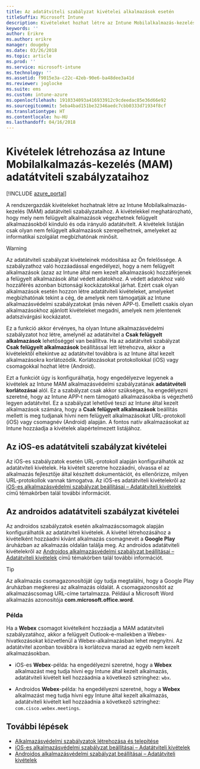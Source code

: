 ```yaml
---
title: Az adatátviteli szabályzat kivételei alkalmazások esetén
titleSuffix: Microsoft Intune
description: Kivételeket hozhat létre az Intune Mobilalkalmazás-kezelés (MAM) adatátviteli szabályzataihoz.
keywords: ''
author: Erikre
ms.author: erikre
manager: dougeby
ms.date: 03/26/2018
ms.topic: article
ms.prod: ''
ms.service: microsoft-intune
ms.technology: ''
ms.assetid: f9015e3a-c22c-42eb-90e6-ba48dee3a41d
ms.reviewer: joglocke
ms.suite: ems
ms.custom: intune-azure
ms.openlocfilehash: 1910334093a416933912c9cdeedac85e36d66e92
ms.sourcegitcommit: 5eba4bad151be32346aedc7cbb0333d71934f8cf
ms.translationtype: HT
ms.contentlocale: hu-HU
ms.lasthandoff: 04/16/2018
---
```

# <a name="how-to-create-exceptions-to-the-intune-mobile-application-management-mam-data-transfer-policy"></a>Kivételek létrehozása az Intune Mobilalkalmazás-kezelés (MAM) adatátviteli szabályzataihoz

[!INCLUDE [azure_portal](./includes/azure_portal.md)]

A rendszergazdák kivételeket hozhatnak létre az Intune Mobilalkalmazás-kezelés (MAM) adatátviteli szabályzataihoz. A kivételekkel meghatározható, hogy mely nem felügyelt alkalmazások végezhetnek felügyelt alkalmazásokból kiinduló és oda irányuló adatátvitelt. A kivételek listáján csak olyan nem felügyelt alkalmazások szerepelhetnek, amelyeket az informatikai szolgálat megbízhatónak minősít. 

>[!WARNING] 
> Az adatátviteli szabályzat kivételeinek módosítása az Ön felelőssége. A szabályzathoz való hozzáadással engedélyezi, hogy a nem felügyelt alkalmazások (azaz az Intune által nem kezelt alkalmazások) hozzáférjenek a felügyelt alkalmazások által védett adatokhoz. A védett adatokhoz való hozzáférés azonban biztonsági kockázatokkal járhat. Ezért csak olyan alkalmazások esetén hozzon létre adatátviteli kivételeket, amelyeket megbízhatónak tekint a cég, de amelyek nem támogatják az Intune alkalmazásvédelmi szabályzatokat (más néven APP-t). Emellett csakis olyan alkalmazásokhoz ajánlott kivételeket megadni, amelyek nem jelentenek adatszivárgási kockázatot.

Ez a funkció akkor érvényes, ha olyan Intune alkalmazásvédelmi szabályzatot hoz létre, amelynél az adatátvitel a **Csak felügyelt alkalmazások** lehetőséggel van beállítva. Ha az adatátviteli szabályzat **Csak felügyelt alkalmazások** beállítással lett létrehozva, akkor a kivételektől eltekintve az adatátvitel továbbra is az Intune által kezelt alkalmazásokra korlátozódik. Korlátozásokat protokollokkal (iOS) vagy csomagokkal hozhat létre (Android).

Ezt a funkciót úgy is konfigurálhatja, hogy engedélyezve legyenek a kivételek az Intune MAM alkalmazásvédelmi szabályzatának **adatátvételi korlátozásai** alól. Ez a szabályzat csak akkor szükséges, ha engedélyezni szeretné, hogy az Intune APP-t nem támogató alkalmazásokba is végezhető legyen adatátvitel. Ez a szabályzat lehetővé teszi az Intune által kezelt alkalmazások számára, hogy a **Csak felügyelt alkalmazások** beállítás mellett is meg tudjanak hívni nem felügyelt alkalmazásokat URL-protokoll (iOS) vagy csomagnév (Android) alapján. A fontos natív alkalmazásokat az Intune hozzáadja a kivételek alapértelmezett listájához. 

## <a name="ios-data-transfer-exceptions"></a>Az iOS-es adatátviteli szabályzat kivételei
Az iOS-es szabályzatok esetén URL-protokoll alapján konfigurálhatók az adatátviteli kivételek. Ha kivételt szeretne hozzáadni, olvassa el az alkalmazás fejlesztője által készített dokumentációt, és ellenőrizze, milyen URL-protokollok vannak támogatva. Az iOS-es adatátviteli kivételekről az [iOS-es alkalmazásvédelmi szabályzat beállításai – Adatátviteli kivételek](app-protection-policy-settings-ios.md#data-transfer-exemptions) című témakörben talál további információt.

## <a name="android-data-transfer-exceptions"></a>Az androidos adatátviteli szabályzat kivételei
Az androidos szabályzatok esetén alkalmazáscsomagok alapján konfigurálhatók az adatátviteli kivételek. A kivétel létrehozásához a kivételként hozzáadni kívánt alkalmazás csomagnevét a **Google Play** áruházban az alkalmazás oldalán találja meg. Az androidos adatátviteli kivételekről az [Androidos alkalmazásvédelmi szabályzat beállításai – Adatátviteli kivételek](app-protection-policy-settings-android.md#data-transfer-exemptions) című témakörben talál további információt.


>[!TIP]
> Az alkalmazás csomagazonosítóját úgy tudja megtalálni, hogy a Google Play áruházban megkeresi az alkalmazás oldalát. A csomagazonosítót az alkalmazáscsomag URL-címe tartalmazza. Például a Microsoft Word alkalmazás azonosítója **com.microsoft.office.word**.

### <a name="example"></a>Példa
Ha a **Webex** csomagot kivételként hozzáadja a MAM adatátviteli szabályzatához, akkor a felügyelt Outlook-e-mailekben a Webex-hivatkozásokat közvetlenül a Webex-alkalmazásban lehet megnyitni. Az adatátvitel azonban továbbra is korlátozva marad az egyéb nem kezelt alkalmazásokban.

- iOS-es **Webex**-példa: ha engedélyezni szeretné, hogy a **Webex** alkalmazást meg tudja hívni egy Intune által kezelt alkalmazás, adatátviteli kivételt kell hozzáadnia a következő sztringhez: <code>wbx</code>.

- Androidos **Webex**-példa: ha engedélyezni szeretné, hogy a **Webex** alkalmazást meg tudja hívni egy Intune által kezelt alkalmazás, adatátviteli kivételt kell hozzáadnia a következő sztringhez: <code>com.cisco.webex.meetings</code>. 

## <a name="next-steps"></a>További lépések

- [Alkalmazásvédelmi szabályzatok létrehozása és telepítése](app-protection-policies.md)
- [iOS-es alkalmazásvédelmi szabályzat beállításai – Adatátviteli kivételek](app-protection-policy-settings-ios.md#data-transfer-exemptions)
- [Androidos alkalmazásvédelmi szabályzat beállításai – Adatátviteli kivételek](app-protection-policy-settings-android.md#data-transfer-exemptions)
